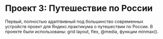 # Проект 3: Путешествие по России
Первый, полностью адаптвивный под большинство современных устройств проект для Яндекс.практикума о путешествии по России.
В проекте были использованы: grid layout, flex, @media, функции minmax().

